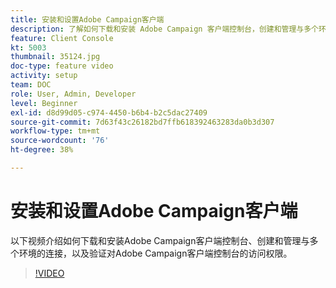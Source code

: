 ```yaml
---
title: 安装和设置Adobe Campaign客户端
description: 了解如何下载和安装 Adobe Campaign 客户端控制台，创建和管理与多个环境的连接，以及验证对 Adobe Campaign 客户端控制台的访问权限。
feature: Client Console
kt: 5003
thumbnail: 35124.jpg
doc-type: feature video
activity: setup
team: DOC
role: User, Admin, Developer
level: Beginner
exl-id: d8d99d05-c974-4450-b6b4-b2c5dac27409
source-git-commit: 7d63f43c26182bd7ffb618392463283da0b3d307
workflow-type: tm+mt
source-wordcount: '76'
ht-degree: 38%

---
```


# 安装和设置Adobe Campaign客户端

以下视频介绍如何下载和安装Adobe Campaign客户端控制台、创建和管理与多个环境的连接，以及验证对Adobe Campaign客户端控制台的访问权限。

>[!VIDEO](https://video.tv.adobe.com/v/35124?quality=12)
